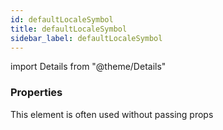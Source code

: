 ```yaml
---
id: defaultLocaleSymbol
title: defaultLocaleSymbol
sidebar_label: defaultLocaleSymbol
---
```


import Details from "@theme/Details"




### Properties

This element is often used without passing props

